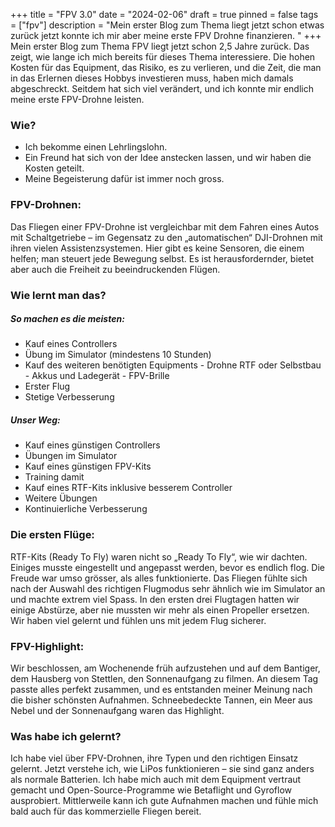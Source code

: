 +++
title = "FPV 3.0"
date = "2024-02-06"
draft = true
pinned = false
tags = ["fpv"]
description = "Mein erster Blog zum Thema liegt jetzt schon etwas zurück jetzt konnte ich mir aber meine erste FPV Drohne finanzieren. "
+++
Mein erster Blog zum Thema FPV liegt jetzt schon 2,5 Jahre zurück. Das zeigt, wie lange ich mich bereits für dieses Thema interessiere. Die hohen Kosten für das Equipment, das Risiko, es zu verlieren, und die Zeit, die man in das Erlernen dieses Hobbys investieren muss, haben mich damals abgeschreckt. Seitdem hat sich viel verändert, und ich konnte mir endlich meine erste FPV-Drohne leisten.

### **Wie?**

* Ich bekomme einen Lehrlingslohn.
* Ein Freund hat sich von der Idee anstecken lassen, und wir haben die Kosten geteilt.
* Meine Begeisterung dafür ist immer noch gross.

### **FPV-Drohnen:**

Das Fliegen einer FPV-Drohne ist vergleichbar mit dem Fahren eines Autos mit Schaltgetriebe – im Gegensatz zu den „automatischen“ DJI-Drohnen mit ihren vielen Assistenzsystemen. Hier gibt es keine Sensoren, die einem helfen; man steuert jede Bewegung selbst. Es ist herausfordernder, bietet aber auch die Freiheit zu beeindruckenden Flügen.

### **Wie lernt man das?**

##### **So machen es die meisten:**

* Kauf eines Controllers
* Übung im Simulator (mindestens 10 Stunden)
* Kauf des weiteren benötigten Equipments - Drohne RTF oder Selbstbau - Akkus und Ladegerät - FPV-Brille
* Erster Flug
* Stetige Verbesserung

##### **Unser Weg:**

* Kauf eines günstigen Controllers
* Übungen im Simulator
* Kauf eines günstigen FPV-Kits
* Training damit
* Kauf eines RTF-Kits inklusive besserem Controller
* Weitere Übungen
* Kontinuierliche Verbesserung

### **Die ersten Flüge:**

RTF-Kits (Ready To Fly) waren nicht so „Ready To Fly“, wie wir dachten. Einiges musste eingestellt und angepasst werden, bevor es endlich flog. Die Freude war umso grösser, als alles funktionierte. Das Fliegen fühlte sich nach der Auswahl des richtigen Flugmodus sehr ähnlich wie im Simulator an und machte extrem viel Spass. In den ersten drei Flugtagen hatten wir einige Abstürze, aber nie mussten wir mehr als einen Propeller ersetzen. Wir haben viel gelernt und fühlen uns mit jedem Flug sicherer.

### **FPV-Highlight:**

Wir beschlossen, am Wochenende früh aufzustehen und auf dem Bantiger, dem Hausberg von Stettlen, den Sonnenaufgang zu filmen. An diesem Tag passte alles perfekt zusammen, und es entstanden meiner Meinung nach die bisher schönsten Aufnahmen. Schneebedeckte Tannen, ein Meer aus Nebel und der Sonnenaufgang waren das Highlight.

### **Was habe ich gelernt?**

Ich habe viel über FPV-Drohnen, ihre Typen und den richtigen Einsatz gelernt. Jetzt verstehe ich, wie LiPos funktionieren – sie sind ganz anders als normale Batterien. Ich habe mich auch mit dem Equipment vertraut gemacht und Open-Source-Programme wie Betaflight und Gyroflow ausprobiert. Mittlerweile kann ich gute Aufnahmen machen und fühle mich bald auch für das kommerzielle Fliegen bereit.